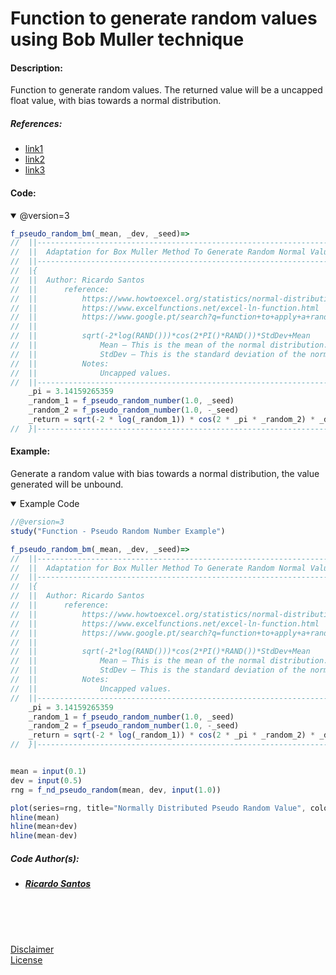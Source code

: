# Function to generate random values using Bob Muller technique

#### Description:

Function to generate random values.
The returned value will be a uncapped float value, with bias towards a normal distribution.

##### References:
* [link1](https://www.howtoexcel.org/statistics/normal-distribution/ "link1")
* [link2](https://www.excelfunctions.net/excel-ln-function.html "link2")
* [link3](https://www.google.pt/search?q=function+to+apply+a+random+value+from+bell+curve "link3")


#### Code:

<details open>
  <!-- leave a blank line after summary -->
  <summary>@version=3</summary>

```javascript
f_pseudo_random_bm(_mean, _dev, _seed)=>
//  ||-------------------------------------------------------------------------||
//  ||  Adaptation for Box Muller Method To Generate Random Normal Values      ||
//  ||-------------------------------------------------------------------------||
//  |{
//  ||  Author: Ricardo Santos
//  ||		reference:
//  ||			https://www.howtoexcel.org/statistics/normal-distribution/
//  ||			https://www.excelfunctions.net/excel-ln-function.html
//  ||			https://www.google.pt/search?q=function+to+apply+a+random+value+from+bell+curve
//  ||			
//  ||			sqrt(-2*log(RAND()))*cos(2*PI()*RAND())*StdDev+Mean
//  ||			    Mean – This is the mean of the normal distribution.
//  ||			    StdDev – This is the standard deviation of the normal distributed.
//  ||			Notes:
//  ||			    Uncapped values.
//  ||-------------------------------------------------------------------------||
    _pi = 3.14159265359
    _random_1 = f_pseudo_random_number(1.0, _seed)
    _random_2 = f_pseudo_random_number(1.0, -_seed)
    _return = sqrt(-2 * log(_random_1)) * cos(2 * _pi * _random_2) * _dev + _mean
//  }|--------------------------------------------------------------------<•
```
</details>


#### Example:

Generate a random value with bias towards a normal distribution, the value generated will be unbound. <br/>

<details open>
  <!-- leave a blank line after summary -->
  <summary>Example Code</summary>

<!--  -->
<!-- code goes between the backticks: -->
```javascript
//@version=3
study("Function - Pseudo Random Number Example")

f_pseudo_random_bm(_mean, _dev, _seed)=>
//  ||-------------------------------------------------------------------------||
//  ||  Adaptation for Box Muller Method To Generate Random Normal Values      ||
//  ||-------------------------------------------------------------------------||
//  |{
//  ||  Author: Ricardo Santos
//  ||		reference:
//  ||			https://www.howtoexcel.org/statistics/normal-distribution/
//  ||			https://www.excelfunctions.net/excel-ln-function.html
//  ||			https://www.google.pt/search?q=function+to+apply+a+random+value+from+bell+curve
//  ||			
//  ||			sqrt(-2*log(RAND()))*cos(2*PI()*RAND())*StdDev+Mean
//  ||			    Mean – This is the mean of the normal distribution.
//  ||			    StdDev – This is the standard deviation of the normal distributed.
//  ||			Notes:
//  ||			    Uncapped values.
//  ||-------------------------------------------------------------------------||
    _pi = 3.14159265359
    _random_1 = f_pseudo_random_number(1.0, _seed)
    _random_2 = f_pseudo_random_number(1.0, -_seed)
    _return = sqrt(-2 * log(_random_1)) * cos(2 * _pi * _random_2) * _dev + _mean
//  }|--------------------------------------------------------------------<•


mean = input(0.1)
dev = input(0.5)
rng = f_nd_pseudo_random(mean, dev, input(1.0))

plot(series=rng, title="Normally Distributed Pseudo Random Value", color=red, linewidth=2, style=circles, transp=0)
hline(mean)
hline(mean+dev)
hline(mean-dev)

```
</details>

##### Code Author(s):
  * ##### [Ricardo Santos](https://www.tradingview.com/u/RicardoSantos/ "@Tradingview.") 

<br/>
<br/>
<br/>

[Disclaimer](/./DISCLAIMER.md "Disclaimer.")<br/>
[License](/./LICENSE "License.")
